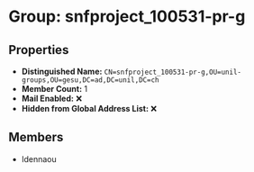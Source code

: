 # Group: snfproject_100531-pr-g

## Properties

- **Distinguished Name:** `CN=snfproject_100531-pr-g,OU=unil-groups,OU=gesu,DC=ad,DC=unil,DC=ch`
- **Member Count:** 1
- **Mail Enabled:** ❌
- **Hidden from Global Address List:** ❌

## Members

- ldennaou

